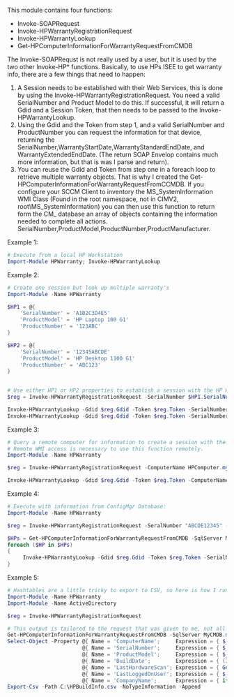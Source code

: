 This module contains four functions:
* Invoke-SOAPRequest
* Invoke-HPWarrantyRegistrationRequest
* Invoke-HPWarrantyLookup
* Get-HPComputerInformationForWarrantyRequestFromCMDB

The Invoke-SOAPRequst is not really used by a user, but it is used by the two other Invoke-HP* functions.  Basically, to use HPs ISEE to get warranty info, there are a few things that need to happen:

1.  A Session needs to be established with their Web Services, this is done by using the Invoke-HPWarrantyRegistrationRequest.  You need a valid SerialNumber and Product Model to do this.  If successful, it will return a Gdid and a Session Token, that then needs to be passed to the Invoke-HPWarrantyLookup.
2.  Using the Gdid and the Token from step 1, and a valid SerialNumber and ProductNumber you can request the information for that device, returning the SerialNumber,WarrantyStartDate,WarrantyStandardEndDate, and WarrantyExtendedEndDate.  (The return SOAP Envelop contains much more information, but that is was I parse and return).
3.  You can reuse the Gdid and Token from step one in a foreach loop to retrieve multiple warranty objects.  That is why I created the Get-HPComputerInformationForWarrantyRequestFromCCMDB.  If you configure your SCCM Client to inventory the MS_SystemInformation WMI Class (Found in the root namespace, not in CIMV2, root\MS_SystemInformation) you can then use this function to return form the CM_<SiteCode> database an array of objects containing the information needed to complete all actions.  SerialNumber,ProductModel,ProductNumber,ProductManufacturer.


Example 1:
```PowerShell
# Execute from a local HP Workstation
Import-Module HPWarranty; Invoke-HPWarrantyLookup
```

Example 2:
```PowerShell
# Create one session but look up multiple warranty's
Import-Module -Name HPWarranty

$HP1 = @{
	'SerialNumber' = 'A1B2C3D4E5'
	'ProductModel' = 'HP Laptop 100 G1'
	'ProductNumber' = '123ABC'
}

$HP2 = @{
	'SerialNumber' = '12345ABCDE'
	'ProductModel' = 'HP Desktop 1100 G1'
	'ProductNumber' = 'ABC123'
}

	
# Use either HP1 or HP2 properties to establish a session with the HP Web Services.
$reg = Invoke-HPWarrantyRegistrationRequest -SerialNumber $HP1.SerialNumber -ProductModel $HP1.ProductModel

Invoke-HPWarrantyLookup -Gdid $reg.Gdid -Token $reg.Token -SerialNumber $HP1.SerialNumber -ProductNumber $HP1.ProductNumber
Invoke-HPWarrantyLookup -Gdid $reg.Gdid -Token $reg.Token -SerialNumber $HP2.SerialNumber -ProductNumber $HP2.ProductNumber
```

Example 3:
```PowerShell
# Query a remote computer for information to create a session with the the HP Web Services.
# Remote WMI access is necessary to use this function remotely.
Import-Module -Name HPWarranty

$reg = Invoke-HPWarrantyRegistrationRequest -ComputerName HPComputer.mydomain.org

Invoke-HPWarrantyLookup -Gdid $reg.Gdid -Token $reg.Token -ComputerName HPComputer.mydomain.org
```

Example 4:
```PowerShell
# Execute with information from ConfigMgr Database:
Import-Module -Name HPWarranty

$reg = Invoke-HPWarrantyRegistrationRequest -SeralNumber "ABCDE12345" -ProductModel "HP ProBook 645 G1"

$HPs = Get-HPComputerInformationForWarrantyRequestFromCMDB -SqlServer MySccmDBServer -Database CM_MS1 -IntergratedSecurity
foreach ($HP in $HPs)
{
	 Invoke-HPWarrantyLookup -Gdid $reg.Gdid -Token $reg.Token -SerialNumber $HP.SerialNumber -ProductNumber $HP.ProductNumber
}
```
	
Example 5:
```PowerShell
# Hashtables are a little tricky to export to CSV, so here is how I run my build date report:
Import-Module -Name HPWarranty
Import-Module -Name ActiveDirectory

$reg = Invoke-HPWarrantyRegistrationRequest

# This output is tailored to the request that was given to me, not all of these values maybe necessary to return.
Get-HPComputerInformationForWarrantyRequestFromCMDB -SqlServer MyCMDB.mydomain.org -Database CM_MS1 -IntergratedSecurity |
Select-Object -Property @{ Name = 'ComputerName';     Expression = { $_.ComputerName } }, 
						@{ Name = 'SerialNumber';     Expression = { $_.SerialNumber } }, 
						@{ Name = 'ProductModel';     Expression = { $_.ProductModel } }, 
						@{ Name = 'BuildDate';        Expression = { (Invoke-HPWarrantyLookup -Gdid $reg.Gdid -Token $reg.Token -SerialNumber $_.SerialNumber -ProductNumber $_.ProductNumber).WarrantyStartDate } },
						@{ Name = 'LastHardwareScan'; Expression = { Get-Date (Get-Date $_.LastHardwareScan).ToShortDateString() -Format 'yyyy-MM-dd' } },
						@{ Name = 'LastLoggedOnUser'; Expression = { $_.Username } },
						@{ Name = 'CompanyName';      Expression = { if ($_.Username -ne $null){ (Get-ADUser -Identity $_.Username.ToString().Trim('MYDOMAIN\') -Properties Company).Company } } } |
Export-Csv -Path C:\HPBuildInfo.csv -NoTypeInformation -Append 
```
